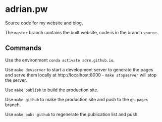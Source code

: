adrian.pw
=========

Source code for my website and blog.

The `master` branch contains the built website, code is in the branch `source`.

Commands
--------

Use the environment `conda activate adrn.github.io`.

Use `make devserver` to start a development server to generate the pages and
serve them locally at http://localhost:8000 - `make stopserver` will stop the
server.

Use `make publish` to build the production site.

Use `make github` to make the production site and push to the `gh-pages` branch.

Use `make pubs github` to regenerate the publication list and push.
